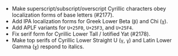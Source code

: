 * Make superscript/subscript/overscript Cyrillic characters obey localization forms of base letters (#2177).
* Add IPA localization forms for Greek Lower Beta (`β`) and Chi (`χ`).
* Add APLF variants for `U+25F0`, `U+25F3`, and `U+25F4`.
* Fix serif form for Cyrillic Lower Tall / Iotified Yat (#2178).
* Make top serifs of Cyrillic Lower Straight U (`ү`, `ұ`) and Latin Lower Gamma (`ɣ`) respond to italics.
